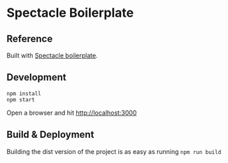 # Spectacle Boilerplate

## Reference

Built with [Spectacle boilerplate](https://github.com/FormidableLabs/spectacle-boilerplate).

## Development

```
npm install
npm start
```

Open a browser and hit [http://localhost:3000](http://localhost:3000)

## Build & Deployment

Building the dist version of the project is as easy as running `npm run build`
